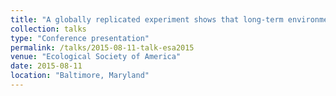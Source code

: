 ```yaml
---
title: "A globally replicated experiment shows that long-term environmental filters constrain plant response to increased temperature and loss of foundation species"
collection: talks
type: "Conference presentation"
permalink: /talks/2015-08-11-talk-esa2015
venue: "Ecological Society of America"
date: 2015-08-11
location: "Baltimore, Maryland"
---
```

